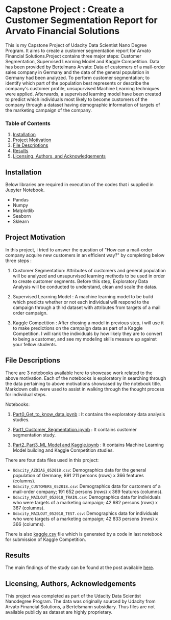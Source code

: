 # Capstone Project : Create a Customer Segmentation Report for Arvato Financial Solutions
This is my Capstone Project of Udacity Data Scientist Nano Degree Program. It aims to create a customer segmentation report for Arvato Financial Solutions.Project contains three major steps: Customer Segmentation, Supervised Learning Model and Kaggle Competition. Data has been provided by Bertelmans Arvato: Data of customers of a mail-order sales company in Germany and the data of the general population in Germany had been analyzed. To perform customer segmentation; to identify which part of the population best represents or describe the company's customer profile, unsupurvised Machine Learning techniques were applied. Afterwards, a supervised learning model have been created to predict which individuals most likely to become customers of the company through a dataset having demographic information of targets of the marketing campaign of the company.


### Table of Contents

1. [Installation](#installation)
2. [Project Motivation](#motivation)
3. [File Descriptions](#files)
4. [Results](#results)
5. [Licensing, Authors, and Acknowledgements](#licensing)

## Installation <a name="installation"></a>

Below libraries are required in execution of the codes that i supplied in Jupyter Notebook.<br>
   * Pandas
   * Numpy
   * Matplotlib
   * Seaborn
   * Sklearn

## Project Motivation<a name="motivation"></a>

In this project, i tried to answer the question of "How can a mail-order company acquire new customers in an efficient way?" by completing below three steps :

1. Customer Segmentation: Attributes of customers and general population will be analyzed and unsupurvised learning methods to be used in order to create customer segments. Before this step, Exploratory Data Analysis will be conducted to understand, clean and scale the datas.

2. Supervised Learning Model : A machine learning model to be build which predicts whether or not each individual will respond to the campaign through a third dataset with attributes from targets of a mail order campaign.

3. Kaggle Competition : After chosing a model in previous step, i will use it to make predictions on the campaign data as part of a Kaggle Competition. I will rank the individuals by how likely they are to convert to being a customer, and see my modeling skills measure up against your fellow students.

## File Descriptions <a name="files"></a>

There are 3 notebooks available here to showcase work related to the above motivation.  Each of the notebooks is exploratory in searching through the data pertaining to above motivations showcased by the notebook title.  Markdown cells were used to assist in walking through the thought process for individual steps.  

Notebooks:
1. [Part0_Get_to_know_data.ipynb](https://github.com/xlsxl/Capstone-Project-of-Udacity-s-Data-Science-Nano-Degree-Program/blob/main/Part0_Get_to_know_data.ipynb) : It contains the exploratory data analysis studies.

2. [Part1_Customer_Segmentation.ipynb](https://github.com/xlsxl/Capstone-Project-of-Udacity-s-Data-Science-Nano-Degree-Program/blob/main/Part1_Customer_Segmentation.ipynb) : It contains customer segmentation study.

3. [Part2_Part3_ML Model and Kaggle.ipynb](https://github.com/xlsxl/Capstone-Project-of-Udacity-s-Data-Science-Nano-Degree-Program/blob/main/Part2_Part3_ML%20Model%20and%20Kaggle.ipynb) : It contains Machine Learning Model building and Kaggle Competition studies. 

There are four data files used in this project:

- `Udacity_AZDIAS_052018.csv`: Demographics data for the general population of Germany; 891 211 persons (rows) x 366 features (columns).
- `Udacity_CUSTOMERS_052018.csv`: Demographics data for customers of a mail-order company; 191 652 persons (rows) x 369 features (columns).
- `Udacity_MAILOUT_052018_TRAIN.csv`: Demographics data for individuals who were targets of a marketing campaign; 42 982 persons (rows) x 367 (columns).
- `Udacity_MAILOUT_052018_TEST.csv`: Demographics data for individuals who were targets of a marketing campaign; 42 833 persons (rows) x 366 (columns).

There is also [kaggle.csv](https://github.com/xlsxl/Capstone-Project-of-Udacity-s-Data-Science-Nano-Degree-Program/blob/main/kaggle.csv) file which is generated by a code in last notebook for submission of Kaggle Competition.

## Results<a name="results"></a>

The main findings of the study can be found at the post available [here](https://medium.com/@ozkanoztork/identifying-potential-customers-using-machine-learning-9dd37bf89be5).

## Licensing, Authors, Acknowledgements<a name="licensing"></a>

This project was completed as part of the Udacity Data Scientist Nanodegree Program. The data was originally sourced by Udacity from Arvato Financial Solutions, a Bertelsmann subsidiary. Thus files are not available publicly as dataset are highly proprietary.
